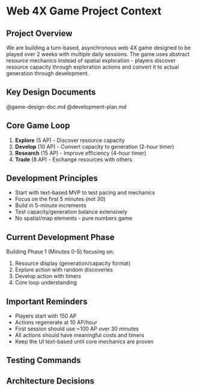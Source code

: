 # Web 4X Game Project Context

## Project Overview
We are building a turn-based, asynchronous web 4X game designed to be played over 2 weeks with multiple daily sessions. The game uses abstract resource mechanics instead of spatial exploration - players discover resource capacity through exploration actions and convert it to actual generation through development.

## Key Design Documents
@game-design-doc.md
@development-plan.md

## Core Game Loop
1. **Explore** (5 AP) - Discover resource capacity
2. **Develop** (10 AP) - Convert capacity to generation (2-hour timer)
3. **Research** (15 AP) - Improve efficiency (4-hour timer)
4. **Trade** (8 AP) - Exchange resources with others

## Development Principles
- Start with text-based MVP to test pacing and mechanics
- Focus on the first 5 minutes (not 30)
- Build in 5-minute increments
- Test capacity/generation balance extensively
- No spatial/map elements - pure numbers game

## Current Development Phase
Building Phase 1 (Minutes 0-5) focusing on:
1. Resource display (generation/capacity format)
2. Explore action with random discoveries
3. Develop action with timers
4. Core loop understanding

## Important Reminders
- Players start with 150 AP
- Actions regenerate at 10 AP/hour
- First session should use ~100 AP over 30 minutes
- All actions should have meaningful costs and timers
- Keep the UI text-based until core mechanics are proven

## Testing Commands
<!-- Add test/lint commands here as we discover them -->

## Architecture Decisions
<!-- Document key technical decisions as we make them -->